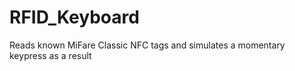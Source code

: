 # RFID_Keyboard
 Reads known MiFare Classic NFC tags and simulates a momentary keypress as a result
